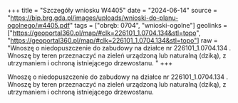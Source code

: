 +++
title = "Szczegóły wniosku W4405"
date = "2024-06-14"
source = "https://bip.brg.gda.pl/images/uploads/wnioski-do-planu-ogolnego/w4405.pdf"
tags = ["obręb: 0704", "wnioski-ogolne"]
geolinks = ["https://geoportal360.pl/map/#clk=226101_1.0704.134&stl=topo", "https://geoportal360.pl/map/#clk=226101_1.0704.134&stl=topo"]
raw = "Wnoszę o niedopuszczenie do zabudowy na działce nr 226101_1.0704.134 . Wnoszę by teren przeznaczyć na zieleń urządzoną lub naturalną (dziką), z utrzymaniem i ochroną istniejącego drzewostanu. "
+++

Wnoszę o niedopuszczenie do zabudowy na działce nr 226101_1.0704.134 . Wnoszę
by teren przeznaczyć na zieleń urządzoną lub naturalną (dziką), z utrzymaniem i ochroną
istniejącego drzewostanu.



